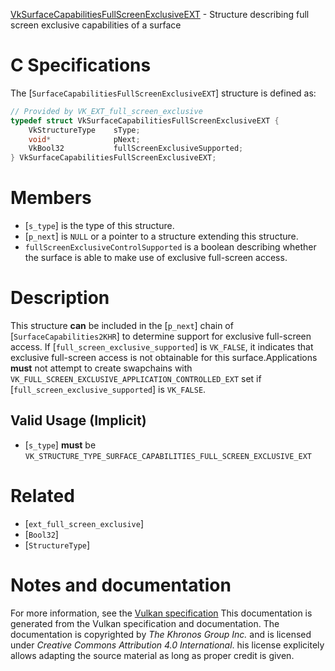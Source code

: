 [VkSurfaceCapabilitiesFullScreenExclusiveEXT](https://www.khronos.org/registry/vulkan/specs/1.3-extensions/man/html/VkSurfaceCapabilitiesFullScreenExclusiveEXT.html) - Structure describing full screen exclusive capabilities of a surface

# C Specifications
The [`SurfaceCapabilitiesFullScreenExclusiveEXT`] structure is defined
as:
```c
// Provided by VK_EXT_full_screen_exclusive
typedef struct VkSurfaceCapabilitiesFullScreenExclusiveEXT {
    VkStructureType    sType;
    void*              pNext;
    VkBool32           fullScreenExclusiveSupported;
} VkSurfaceCapabilitiesFullScreenExclusiveEXT;
```

# Members
- [`s_type`] is the type of this structure.
- [`p_next`] is `NULL` or a pointer to a structure extending this structure.
- `fullScreenExclusiveControlSupported` is a boolean describing whether the surface is able to make use of exclusive full-screen access.

# Description
This structure  **can**  be included in the [`p_next`] chain of
[`SurfaceCapabilities2KHR`] to determine support for exclusive
full-screen access.
If [`full_screen_exclusive_supported`] is `VK_FALSE`, it indicates that
exclusive full-screen access is not obtainable for this surface.Applications  **must**  not attempt to create swapchains with
`VK_FULL_SCREEN_EXCLUSIVE_APPLICATION_CONTROLLED_EXT` set if
[`full_screen_exclusive_supported`] is `VK_FALSE`.
## Valid Usage (Implicit)
-  [`s_type`] **must**  be `VK_STRUCTURE_TYPE_SURFACE_CAPABILITIES_FULL_SCREEN_EXCLUSIVE_EXT`

# Related
- [`ext_full_screen_exclusive`]
- [`Bool32`]
- [`StructureType`]

# Notes and documentation
For more information, see the [Vulkan specification](https://www.khronos.org/registry/vulkan/specs/1.3-extensions/html/vkspec.html)
This documentation is generated from the Vulkan specification and documentation.
The documentation is copyrighted by *The Khronos Group Inc.* and is licensed under *Creative Commons Attribution 4.0 International*.
his license explicitely allows adapting the source material as long as proper credit is given.
        